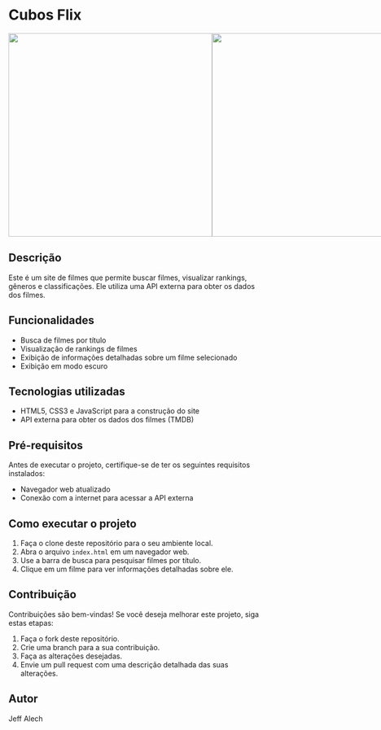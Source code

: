 # Cubos Flix
<div style="display:flex";>
<img width="400px" src="https://i.imgur.com/Cc3kSJo.png">
<img width="400px" src="https://i.imgur.com/zNBCvFM.png">
<img width="400px" src="https://i.imgur.com/BZ9nt5c.png">
<img width="400px" src="https://i.imgur.com/QBTaEr8.png">
</div>

## Descrição

Este é um site de filmes que permite buscar filmes, visualizar rankings, gêneros e classificações. Ele utiliza uma API externa para obter os dados dos filmes.

## Funcionalidades

- Busca de filmes por título
- Visualização de rankings de filmes
- Exibição de informações detalhadas sobre um filme selecionado
- Exibição em modo escuro

## Tecnologias utilizadas

- HTML5, CSS3 e JavaScript para a construção do site
- API externa para obter os dados dos filmes (TMDB)

## Pré-requisitos

Antes de executar o projeto, certifique-se de ter os seguintes requisitos instalados:

- Navegador web atualizado
- Conexão com a internet para acessar a API externa

## Como executar o projeto

1. Faça o clone deste repositório para o seu ambiente local.
2. Abra o arquivo `index.html` em um navegador web.
3. Use a barra de busca para pesquisar filmes por título.
4. Clique em um filme para ver informações detalhadas sobre ele.

## Contribuição

Contribuições são bem-vindas! Se você deseja melhorar este projeto, siga estas etapas:

1. Faça o fork deste repositório.
2. Crie uma branch para a sua contribuição.
3. Faça as alterações desejadas.
4. Envie um pull request com uma descrição detalhada das suas alterações.

## Autor

Jeff Alech
